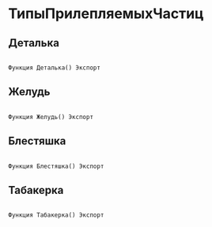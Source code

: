 # ТипыПрилепляемыхЧастиц

## Деталька

```bsl

Функция Деталька() Экспорт
```

## Желудь

```bsl

Функция Желудь() Экспорт
```

## Блестяшка

```bsl

Функция Блестяшка() Экспорт
```

## Табакерка

```bsl

Функция Табакерка() Экспорт
```

